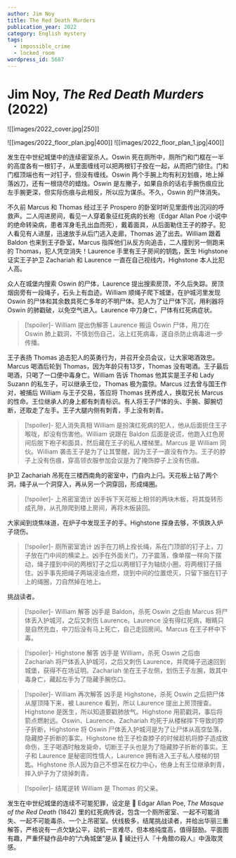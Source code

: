 ```yaml
---
author: Jim Noy
title: The Red Death Murders
publication_year: 2022
category: English mystery
tags:
  - impossible_crime
  - locked_room
wordpress_id: 5687
---
```


# Jim Noy, <i>The Red Death Murders</i> (2022)

![[images/2022_cover.jpg|250]]

![[images/2022_floor_plan.jpg|400]]
![[images/2022_floor_plan_1.jpg|400]]

发生在中世纪城堡中的连续密室杀人。Oswin 死在厕所中，厕所门和门框在一半的高度各有一根钉子，从里面缠线可以把两根钉子拴在一起，从而把门锁住。门和门框顶端也有一对钉子，但没有缠线。Oswin 两个手腕上均有利刃划痕，地上掉落凶刀，还有一根烧尽的蜡烛。Oswin 是左撇子，如果自杀的话右手腕伤痕应比左手腕更深，但实际伤痕与此相反，所以应为谋杀。不久，Oswin 的尸体消失。

不久前 Marcus 和 Thomas 经过王子 Prospero 的卧室时听见里面传出沉闷的呼救声。二人闯进房间，看见一人穿着象征红死病的长袍（Edgar Allan Poe 小说中的绝命转染病，患者浑身毛孔出血而死），戴着面具，从后面勒住王子的脖子。犯人看见有人进屋，迅速放手从后门逃入走廊，Thomas 追了出去。William 跟着 Baldon 也来到王子卧室，Marcus 指挥他们从反方向追击，二人撞到另一侧跑来的 Thomas，犯人凭空消失！Laurence 手里有王子房间的钥匙，医生 Highstone 证实王子护卫 Zachariah 和 Laurence 一直在自己视线内，Highstone 本人比犯人高。

众人在城堡内搜索 Oswin 的尸体，Laurence 提出搜索房顶，不久后失踪。房顶烟囱旁有一段绳子，石头上有血迹。William 顺绳子爬下城堡，在护城河里发现 Oswin 的尸体和其余数具死亡多年的不明尸体。犯人为了让尸体下沉，用利器将 Oswin 的肺戳破，以免空气进入。Laurence 中刀身亡，尸体有红死病症状。

> [!spoiler]- William 提出伪解答
> Laurence 搬运 Oswin 尸体，用刀在 Oswin 肺上戳洞，不慎划伤自己，沾上红死病毒，遂自杀防止病毒进一步传播。

王子表扬 Thomas 追击犯人的英勇行为，并召开全员会议，让大家喝酒效忠。Marcus 喝酒后轮到 Thomas，因为年龄只有13岁，Thomas 没有喝酒。王子最后喝酒，只喝了一口便中毒身亡。William 告诉 Thomas 他其实是王子和 Lady Suzann 的私生子，可以继承王位，Thomas 极为震惊。Marcus 过去曾与国王作对，被捕后 William 与王子交易，答应将 Thomas 抚养成人，换取兄长 Marcus 的性命。王位继承人的身上都有刺青标识。有人将王子尸体的头、手腕、脚腕切断，还取走了左手。王子大腿内侧有刺青，手上没有刺青。

> [!spoiler]- 犯人消失真相
> William 是扮演红死病的犯人，他从后面扼住王子喉咙，却没有伤害他。William 说跟在 Baldon 后面是说谎，他跑入红色房间后脱下袍子和面具，然后藏在王子的私人楼梯里。Marcus 是 William 同伙。William 袭击王子是为了让其警醒，因为王子一直没有作为。王子的脖子上没有伤痕，穿高领衣服参加会议是为了掩饰脖子上没有伤痕。

护卫 Zachariah 吊死在三楼西南角的密室中，门自内上闩。天花板上钻了两个洞，绳子从一个洞穿入，再从另一个洞穿回，形成绳圈。

> [!spoiler]- 上吊密室诡计
> 凶手拆下天花板上相邻的两块木板，将其旋转形成孔隙，从孔隙爬到楼上房间，再将木板装回。

大家闻到烧焦味道，在炉子中发现王子的手。Highstone 探身去够，不慎跌入炉子烧伤。

> [!spoiler]- 厕所密室诡计
> 凶手在刀柄上拴长绳，系在门顶部的钉子上，刀子放在门中间的横梁上。凶手在外面关门，刀子震落，像单摆一样向下摆动，绳子撞到中间的两根钉子之后以两根钉子为轴绕小圈，将两根钉子捆住。凶手事先把绳子两端浸油点燃，烧到中间的位置熄灭，只留下捆在钉子上的绳圈，刀自然掉在地上。

挑战读者。

> [!spoiler]- William 解答
> 凶手是 Baldon，杀死 Oswin 之后由 Marcus 将尸体丢入护城河，之后又刺伤 Laurence。Laurence 没有得红死病，眼睛只是自然充血，中刀后没有马上死亡，自己走回房间。Marcus 在王子杯中下毒。

> [!spoiler]- Highstone 解答
> 凶手是 William，杀死 Oswin 之后由 Zachariah 将尸体丢入护城河，之后又刺伤 Laurence，并爬绳子迅速回到城堡，获得不在场证明。Zachariah 坐在王子左侧，划伤王子左腕，致其中毒身亡，藏起左手为了隐藏手腕伤口。

> [!spoiler]- William 再次解答
> 凶手是 Highstone，杀死 Oswin 之后把尸体从屋顶降下来，被 Laurence 看到，所以 Laurence 提出上房顶搜查。Highstone 是医生，所以知道要戳肺放气。Highstone 用箭戳洞，事后将箭点燃射远。Oswin、Laurence、Zachariah 均死于从楼梯摔下导致的脖子折断，Highstone 将 Oswin 尸体丢入护城河是为了让尸体从高空坠落，隐藏脖子折断的事实。Highstone 给王子检查脖子的时候趁机将脖子造成致命伤，王子喝酒时触发毙命，切断王子头也是为了隐藏脖子折断的事实。王子和 Laurence 是秘密同性情人，Laurence 拥有进入王子私人楼梯的钥匙。Highstone 杀人因为自己不想呆在权力中心，他身上有王位继承刺青，摔入炉子为了烧掉刺青。

> [!spoiler]- 结尾逆转
> William 是 Thomas 的父亲。

发生在中世纪城堡的连续不可能犯罪，设定是 📖 Edgar Allan Poe, <i>The Masque of the Red Death</i> (1842) 里的红死病传说，包含一个厕所密室、一起不可能消失、一起不可能毒杀、一个上吊密室。伏线极多，结尾挑战读者，并给出华丽三重解答，严格说有一点欠缺公平，动机一言难尽，但本格纯度高，值得鼓励。平面图有趣，严重怀疑作品中的“六角城堡”是从 📖 綾辻行人『十角館の殺人』中汲取灵感。